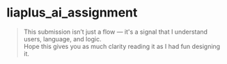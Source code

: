 # liaplus_ai_assignment

> This submission isn’t just a flow — it's a signal that I understand users, language, and logic.  
> Hope this gives you as much clarity reading it as I had fun designing it.
